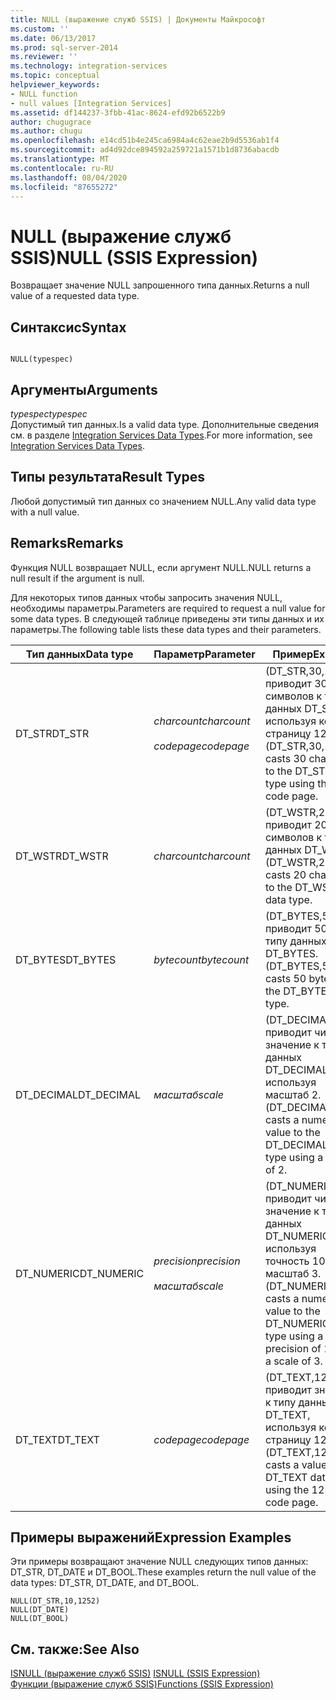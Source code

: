 ```yaml
---
title: NULL (выражение служб SSIS) | Документы Майкрософт
ms.custom: ''
ms.date: 06/13/2017
ms.prod: sql-server-2014
ms.reviewer: ''
ms.technology: integration-services
ms.topic: conceptual
helpviewer_keywords:
- NULL function
- null values [Integration Services]
ms.assetid: df144237-3fbb-41ac-8624-efd92b6522b9
author: chugugrace
ms.author: chugu
ms.openlocfilehash: e14cd51b4e245ca6984a4c62eae2b9d5536ab1f4
ms.sourcegitcommit: ad4d92dce894592a259721a1571b1d8736abacdb
ms.translationtype: MT
ms.contentlocale: ru-RU
ms.lasthandoff: 08/04/2020
ms.locfileid: "87655272"
---
```

# <a name="null-ssis-expression"></a><span data-ttu-id="5efe3-102">NULL (выражение служб SSIS)</span><span class="sxs-lookup"><span data-stu-id="5efe3-102">NULL (SSIS Expression)</span></span>
  <span data-ttu-id="5efe3-103">Возвращает значение NULL запрошенного типа данных.</span><span class="sxs-lookup"><span data-stu-id="5efe3-103">Returns a null value of a requested data type.</span></span>  
  
## <a name="syntax"></a><span data-ttu-id="5efe3-104">Синтаксис</span><span class="sxs-lookup"><span data-stu-id="5efe3-104">Syntax</span></span>  
  
```  
  
NULL(typespec)  
```  
  
## <a name="arguments"></a><span data-ttu-id="5efe3-105">Аргументы</span><span class="sxs-lookup"><span data-stu-id="5efe3-105">Arguments</span></span>  
 <span data-ttu-id="5efe3-106">*typespec*</span><span class="sxs-lookup"><span data-stu-id="5efe3-106">*typespec*</span></span>  
 <span data-ttu-id="5efe3-107">Допустимый тип данных.</span><span class="sxs-lookup"><span data-stu-id="5efe3-107">Is a valid data type.</span></span> <span data-ttu-id="5efe3-108">Дополнительные сведения см. в разделе [Integration Services Data Types](../data-flow/integration-services-data-types.md).</span><span class="sxs-lookup"><span data-stu-id="5efe3-108">For more information, see [Integration Services Data Types](../data-flow/integration-services-data-types.md).</span></span>  
  
## <a name="result-types"></a><span data-ttu-id="5efe3-109">Типы результата</span><span class="sxs-lookup"><span data-stu-id="5efe3-109">Result Types</span></span>  
 <span data-ttu-id="5efe3-110">Любой допустимый тип данных со значением NULL.</span><span class="sxs-lookup"><span data-stu-id="5efe3-110">Any valid data type with a null value.</span></span>  
  
## <a name="remarks"></a><span data-ttu-id="5efe3-111">Remarks</span><span class="sxs-lookup"><span data-stu-id="5efe3-111">Remarks</span></span>  
 <span data-ttu-id="5efe3-112">Функция NULL возвращает NULL, если аргумент NULL.</span><span class="sxs-lookup"><span data-stu-id="5efe3-112">NULL returns a null result if the argument is null.</span></span>  
  
 <span data-ttu-id="5efe3-113">Для некоторых типов данных чтобы запросить значения NULL, необходимы параметры.</span><span class="sxs-lookup"><span data-stu-id="5efe3-113">Parameters are required to request a null value for some data types.</span></span> <span data-ttu-id="5efe3-114">В следующей таблице приведены эти типы данных и их параметры.</span><span class="sxs-lookup"><span data-stu-id="5efe3-114">The following table lists these data types and their parameters.</span></span>  
  
|<span data-ttu-id="5efe3-115">Тип данных</span><span class="sxs-lookup"><span data-stu-id="5efe3-115">Data type</span></span>|<span data-ttu-id="5efe3-116">Параметр</span><span class="sxs-lookup"><span data-stu-id="5efe3-116">Parameter</span></span>|<span data-ttu-id="5efe3-117">Пример</span><span class="sxs-lookup"><span data-stu-id="5efe3-117">Example</span></span>|  
|---------------|---------------|-------------|  
|<span data-ttu-id="5efe3-118">DT_STR</span><span class="sxs-lookup"><span data-stu-id="5efe3-118">DT_STR</span></span>|<span data-ttu-id="5efe3-119">*charcount*</span><span class="sxs-lookup"><span data-stu-id="5efe3-119">*charcount*</span></span><br /><br /> <span data-ttu-id="5efe3-120">*codepage*</span><span class="sxs-lookup"><span data-stu-id="5efe3-120">*codepage*</span></span>|<span data-ttu-id="5efe3-121">(DT_STR,30,1252) приводит 30 символов к типу данных DT_STR, используя кодовую страницу 1252.</span><span class="sxs-lookup"><span data-stu-id="5efe3-121">(DT_STR,30,1252) casts 30 characters to the DT_STR data type using the 1252 code page.</span></span>|  
|<span data-ttu-id="5efe3-122">DT_WSTR</span><span class="sxs-lookup"><span data-stu-id="5efe3-122">DT_WSTR</span></span>|<span data-ttu-id="5efe3-123">*charcount*</span><span class="sxs-lookup"><span data-stu-id="5efe3-123">*charcount*</span></span>|<span data-ttu-id="5efe3-124">(DT_WSTR,20) приводит 20 символов к типу данных DT_WSTR.</span><span class="sxs-lookup"><span data-stu-id="5efe3-124">(DT_WSTR,20) casts 20 characters to the DT_WSTR data type.</span></span>|  
|<span data-ttu-id="5efe3-125">DT_BYTES</span><span class="sxs-lookup"><span data-stu-id="5efe3-125">DT_BYTES</span></span>|<span data-ttu-id="5efe3-126">*bytecount*</span><span class="sxs-lookup"><span data-stu-id="5efe3-126">*bytecount*</span></span>|<span data-ttu-id="5efe3-127">(DT_BYTES,50) приводит 50 байт к типу данных DT_BYTES.</span><span class="sxs-lookup"><span data-stu-id="5efe3-127">(DT_BYTES,50) casts 50 bytes to the DT_BYTES data type.</span></span>|  
|<span data-ttu-id="5efe3-128">DT_DECIMAL</span><span class="sxs-lookup"><span data-stu-id="5efe3-128">DT_DECIMAL</span></span>|<span data-ttu-id="5efe3-129">*масштаб*</span><span class="sxs-lookup"><span data-stu-id="5efe3-129">*scale*</span></span>|<span data-ttu-id="5efe3-130">(DT_DECIMAL,2) приводит числовое значение к типу данных DT_DECIMAL, используя масштаб 2.</span><span class="sxs-lookup"><span data-stu-id="5efe3-130">(DT_DECIMAL,2) casts a numeric value to the DT_DECIMAL data type using a scale of 2.</span></span>|  
|<span data-ttu-id="5efe3-131">DT_NUMERIC</span><span class="sxs-lookup"><span data-stu-id="5efe3-131">DT_NUMERIC</span></span>|<span data-ttu-id="5efe3-132">*precision*</span><span class="sxs-lookup"><span data-stu-id="5efe3-132">*precision*</span></span><br /><br /> <span data-ttu-id="5efe3-133">*масштаб*</span><span class="sxs-lookup"><span data-stu-id="5efe3-133">*scale*</span></span>|<span data-ttu-id="5efe3-134">(DT_NUMERIC,10,3) приводит числовое значение к типу данных DT_NUMERIC, используя точность 10 и масштаб 3.</span><span class="sxs-lookup"><span data-stu-id="5efe3-134">(DT_NUMERIC,10,3) casts a numeric value to the DT_NUMERIC data type using a precision of 10 and a scale of 3.</span></span>|  
|<span data-ttu-id="5efe3-135">DT_TEXT</span><span class="sxs-lookup"><span data-stu-id="5efe3-135">DT_TEXT</span></span>|<span data-ttu-id="5efe3-136">*codepage*</span><span class="sxs-lookup"><span data-stu-id="5efe3-136">*codepage*</span></span>|<span data-ttu-id="5efe3-137">(DT_TEXT,1252) приводит значение к типу данных DT_TEXT, используя кодовую страницу 1252.</span><span class="sxs-lookup"><span data-stu-id="5efe3-137">(DT_TEXT,1252) casts a value to the DT_TEXT data type using the 1252 code page.</span></span>|  
  
## <a name="expression-examples"></a><span data-ttu-id="5efe3-138">Примеры выражений</span><span class="sxs-lookup"><span data-stu-id="5efe3-138">Expression Examples</span></span>  
 <span data-ttu-id="5efe3-139">Эти примеры возвращают значение NULL следующих типов данных: DT_STR, DT_DATE и DT_BOOL.</span><span class="sxs-lookup"><span data-stu-id="5efe3-139">These examples return the null value of the data types: DT_STR, DT_DATE, and DT_BOOL.</span></span>  
  
```  
NULL(DT_STR,10,1252)  
NULL(DT_DATE)  
NULL(DT_BOOL)  
```  
  
## <a name="see-also"></a><span data-ttu-id="5efe3-140">См. также:</span><span class="sxs-lookup"><span data-stu-id="5efe3-140">See Also</span></span>  
 <span data-ttu-id="5efe3-141">[ISNULL (выражение служб SSIS)](null-ssis-expression.md) </span><span class="sxs-lookup"><span data-stu-id="5efe3-141">[ISNULL &#40;SSIS Expression&#41;](null-ssis-expression.md) </span></span>  
 [<span data-ttu-id="5efe3-142">Функции (выражение служб SSIS)</span><span class="sxs-lookup"><span data-stu-id="5efe3-142">Functions &#40;SSIS Expression&#41;</span></span>](functions-ssis-expression.md)  
  
  
